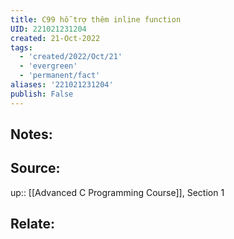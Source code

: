 ```yaml
---
title: C99 hỗ trợ thêm inline function
UID: 221021231204
created: 21-Oct-2022
tags:
  - 'created/2022/Oct/21'
  - 'evergreen'
  - 'permanent/fact'
aliases: '221021231204'
publish: False
---
```

## Notes:


## Source:
up:: [[Advanced C Programming Course]], Section 1

## Relate:
